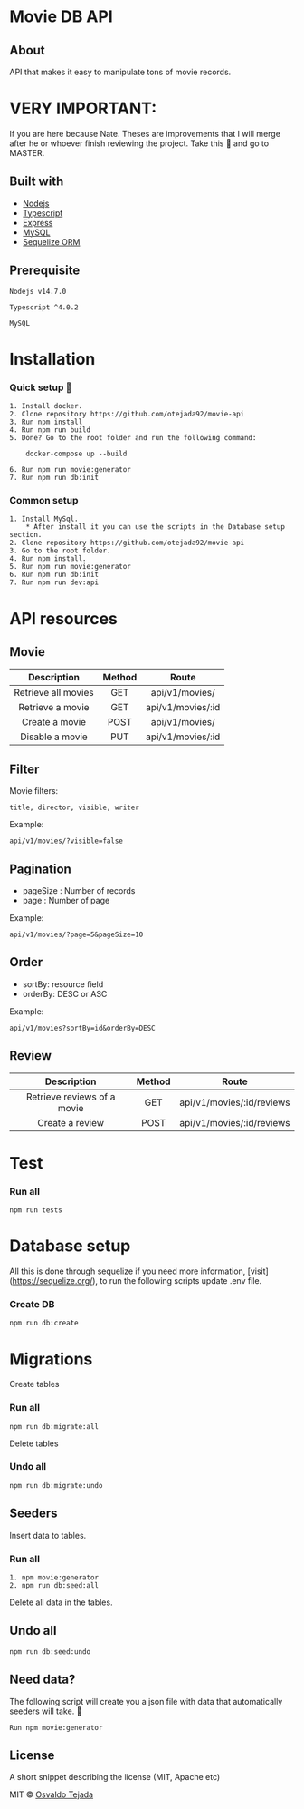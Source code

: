 # Movie DB API

## About

API that makes it easy to manipulate tons of movie records.

# VERY IMPORTANT: 
If you are here because Nate. Theses are improvements that I will merge after he or whoever finish reviewing the project. 
Take this :beers: and go to MASTER.

## Built with

* [Nodejs](https://nodejs.org/en/)
* [Typescript](https://www.typescriptlang.org/)
* [Express](https://expressjs.com/)
* [MySQL](https://www.mysql.com/)
* [Sequelize ORM](https://sequelize.org/)

## Prerequisite

```
Nodejs v14.7.0 
```
```
Typescript ^4.0.2 
```
```
MySQL
```

# Installation

### Quick setup :beers:

    1. Install docker. 
    2. Clone repository https://github.com/otejada92/movie-api
    3. Run npm install
    4. Run npm run build
    5. Done? Go to the root folder and run the following command:

        docker-compose up --build
        
    6. Run npm run movie:generator
    7. Run npm run db:init

### Common setup

    1. Install MySql.
        * After install it you can use the scripts in the Database setup section.
    2. Clone repository https://github.com/otejada92/movie-api 
    3. Go to the root folder.
    4. Run npm install.
    5. Run npm run movie:generator
    6. Run npm run db:init
    7. Run npm run dev:api

# API resources

## Movie

| Description | Method | Route |
|   :---:         |     :---:      |     :---:     |
| Retrieve all movies  | GET     | api/v1/movies/    |
| Retrieve a movie     | GET       | api/v1/movies/:id      |
| Create a movie   | POST      | api/v1/movies/    |
| Disable a movie    | PUT       |   api/v1/movies/:id    |

## Filter 

Movie filters:

    title, director, visible, writer

Example:

    api/v1/movies/?visible=false


## Pagination

* pageSize : Number of records
* page : Number of page

Example: 

    api/v1/movies/?page=5&pageSize=10


## Order
* sortBy: resource field
* orderBy: DESC or ASC

Example:

    api/v1/movies?sortBy=id&orderBy=DESC


## Review

| Description | Method | Route |
|   :---:         |     :---:      |     :---:     |
| Retrieve reviews of a movie  | GET     | api/v1/movies/:id/reviews    |
| Create a review     | POST       | api/v1/movies/:id/reviews      |


# Test

### Run all
    npm run tests

# Database setup

All this is done through sequelize if you need more information, [visit] (https://sequelize.org/), to run the following scripts update .env file.

### Create DB

    npm run db:create

# Migrations

Create tables

### Run all
    npm run db:migrate:all

Delete tables 

### Undo all
    npm run db:migrate:undo

## Seeders

Insert data to tables.

### Run all
    1. npm movie:generator
    2. npm run db:seed:all

Delete all data in the tables.

## Undo all
    npm run db:seed:undo

## Need data?

The following script will create you a json file with data that automatically seeders will take. :beers:

    Run npm movie:generator

## License
A short snippet describing the license (MIT, Apache etc)

MIT © [Osvaldo Tejada]()


